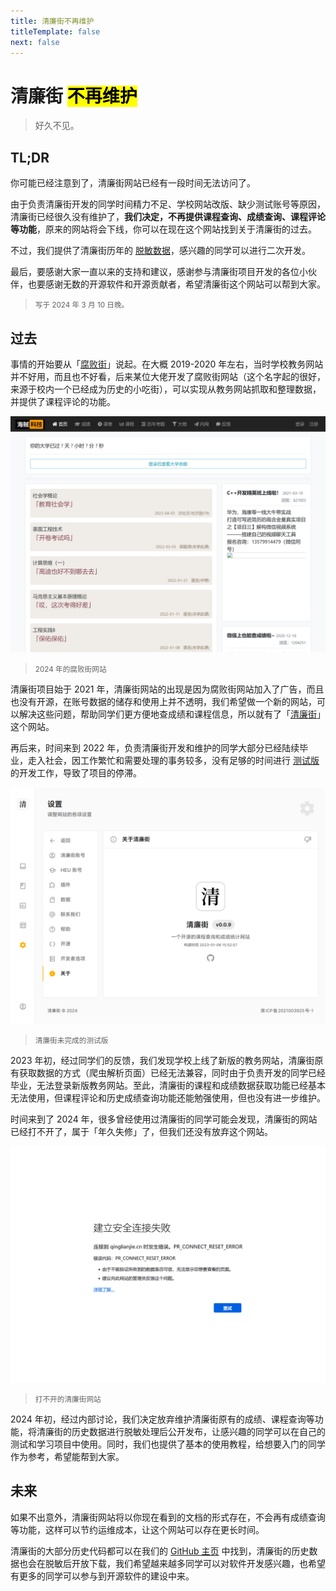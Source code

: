 ```yaml
---
title: 清廉街不再维护
titleTemplate: false
next: false
---
```


# 清廉街 <mark>不再维护</mark>

> 好久不见。

## TL;DR

你可能已经注意到了，清廉街网站已经有一段时间无法访问了。

由于负责清廉街开发的同学时间精力不足、学校网站改版、缺少测试账号等原因，清廉街已经很久没有维护了，**我们决定，不再提供课程查询、成绩查询、课程评论等功能**，原来的网站将会下线，你可以在现在这个网站找到关于清廉街的过去。

不过，我们提供了清廉街历年的 [脱敏数据](./数据/下载数据.md)，感兴趣的同学可以进行二次开发。

最后，要感谢大家一直以来的支持和建议，感谢参与清廉街项目开发的各位小伙伴，也要感谢无数的开源软件和开源贡献者，希望清廉街这个网站可以帮到大家。

> <small>写于 2024 年 3 月 10 日晚。</small>

## 过去

事情的开始要从「[腐败街](https://www.fubaijie.cn)」说起。在大概 2019-2020 年左右，当时学校教务网站并不好用，而且也不好看，后来某位大佬开发了腐败街网站（这个名字起的很好，来源于校内一个已经成为历史的小吃街），可以实现从教务网站抓取和整理数据，并提供了课程评论的功能。

![腐败街（2024年）](./图片/腐败街（2024年）.png)

> <small>2024 年的腐败街网站</small>

清廉街项目始于 2021 年，清廉街网站的出现是因为腐败街网站加入了广告，而且也没有开源，在账号数据的储存和使用上并不透明，我们希望做一个新的网站，可以解决这些问题，帮助同学们更方便地查成绩和课程信息，所以就有了「[清廉街](https://qinglianjie.cn)」这个网站。

再后来，时间来到 2022 年，负责清廉街开发和维护的同学大部分已经陆续毕业，走入社会，因工作繁忙和需要处理的事务较多，没有足够的时间进行 [测试版](./历史/未完成的测试版.md) 的开发工作，导致了项目的停滞。

![清廉街未完成的测试版](./图片/清廉街未完成的测试版.png)

> <small>清廉街未完成的测试版</small>

2023 年初，经过同学们的反馈，我们发现学校上线了新版的教务网站，清廉街原有获取数据的方式（爬虫解析页面）已经无法兼容，同时由于负责开发的同学已经毕业，无法登录新版教务网站。至此，清廉街的课程和成绩数据获取功能已经基本无法使用，但课程评论和历史成绩查询功能还能勉强使用，但也没有进一步维护。

时间来到了 2024 年，很多曾经使用过清廉街的同学可能会发现，清廉街的网站已经打不开了，属于「年久失修」了，但我们还没有放弃这个网站。

![打不开的清廉街网站](./图片/打不开的清廉街网站.png)

> <small>打不开的清廉街网站</small>

2024 年初，经过内部讨论，我们决定放弃维护清廉街原有的成绩、课程查询等功能，将清廉街的历史数据进行脱敏处理后公开发布，让感兴趣的同学可以在自己的测试和学习项目中使用。同时，我们也提供了基本的使用教程，给想要入门的同学作为参考，希望能帮到大家。

## 未来

如果不出意外，清廉街网站将以你现在看到的文档的形式存在，不会再有成绩查询等功能，这样可以节约运维成本，让这个网站可以存在更长时间。

清廉街的大部分历史代码都可以在我们的 [GitHub 主页](https://github.com/QingLianJie) 中找到，清廉街的历史数据也会在脱敏后开放下载，我们希望越来越多同学可以对软件开发感兴趣，也希望有更多的同学可以参与到开源软件的建设中来。
